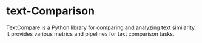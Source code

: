 # text-Comparison

TextCompare is a Python library for comparing and analyzing text similarity. It provides various metrics and pipelines for text comparison tasks.
